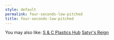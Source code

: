 ```yaml
---
style: default
permalink: four-seconds-low-pitched
title: four-seconds-low-pitched
---
```

You may also like:
[S & C Plastics Hub](http://scp-wiki.net/the-s-c-plastics-hub)
[Satyr's Reign](http://scp-wiki.net/satyr-s-reign)